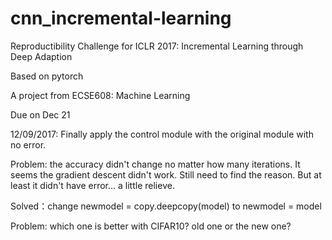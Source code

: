 # cnn_incremental-learning
Reproductibility Challenge for ICLR 2017: Incremental Learning through Deep Adaption

Based on pytorch

A project from ECSE608: Machine Learning

Due on Dec 21

12/09/2017:
Finally apply the control module with the original module with no error.

Problem: the accuracy didn't change no matter how many iterations. 
It seems the gradient descent didn't work. Still need to find the reason. 
But at least it didn't have error... a little relieve. 

Solved：change newmodel = copy.deepcopy(model) to newmodel = model

Problem: which one is better with CIFAR10? old one or the new one?
